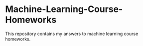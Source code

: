 # Machine-Learning-Course-Homeworks
This repository contains my answers to machine learning course homeworks.
